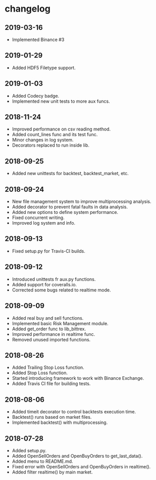# changelog

## 2019-03-16

*   Implemented Binance #3

## 2019-01-29

*   Added HDF5 Filetype support.

## 2019-01-03

*   Added Codecy badge.
*   Implemented new unit tests to more aux funcs. 

## 2018-11-24

*   Improved performance on csv reading method.
*   Added count_lines func and its test func.
*   Minor changes in log system.
*   Decorators replaced to run inside lib.

## 2018-09-25

*   Added new unittests for backtest, backtest_market, etc.

## 2018-09-24

*   New file management system to improve multiprocessing analysis.
*   Added decorator to prevent fatal faults in data analysis.
*   Added new options to define system performance.
*   Fixed concurrent writing.
*   Improved log system and info.

## 2018-09-13

*   Fixed setup.py for Travis-CI builds.

## 2018-09-12

*   Introduced unittests fr aux.py functions.
*   Added support for coveralls.io.
*   Corrected some bugs related to realtime mode.

## 2018-09-09

*   Added real buy and sell functions.
*   Implemented basic Risk Management module.
*   Added get_order func to lib_bittrex.
*   Improved performance in realtime func.
*   Removed unused imported functions.

## 2018-08-26

*   Added Trailing Stop Loss function.
*   Added Stop Loss function.
*   Started introducing framework to work with Binance Exchange.
*   Added Travis CI file for building tests.

## 2018-08-06

*   Added timeit decorator to control backtests execution time.
*   Backtest() runs based on market files.
*   Implemented backtest() with multiprocessing.

## 2018-07-28

*   Added setup.py.
*   Added OpenSellOrders and OpenBuyOrders to get_last_data().
*   Added menu to README.md.
*   Fixed error with OpenSellOrders and OpenBuyOrders in realtime().
*   Added filter realtime() by main market.
